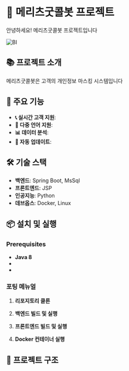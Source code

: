 # 🏦 메리츠굿콜봇 프로젝트

안녕하세요! 메리츠굿콜봇 프로젝트입니다

![BI](https://github.com/goodcallbot-meritz/.github/assets/122503960/70e66971-f81a-4339-a116-4c21ff0efceb)

## 📚 프로젝트 소개

메리츠굿콜봇은 고객의 개인정보 마스킹 시스템입니다

## 🚀 주요 기능

- **📞 실시간 고객 지원**: 
- **💬 다중 언어 지원**: 
- **📊 데이터 분석**: 
- **🔄 자동 업데이트**: 

## 🛠️ 기술 스택

- **백엔드**: Spring Boot, MsSql
- **프론트엔드**: JSP
- **인공지능**: Python
- **데브옵스**: Docker, Linux

## 📦 설치 및 실행

### Prerequisites

- **Java 8** 
-
-

### 포팅 메뉴얼

1. **리포지토리 클론**
  

2. **백엔드 빌드 및 실행**


3. **프론트엔드 빌드 및 실행**

4. **Docker 컨테이너 실행**


## 📂 프로젝트 구조


